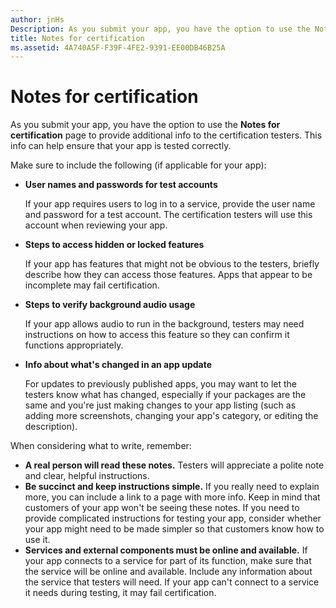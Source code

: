 ```yaml
---
author: jnHs
Description: As you submit your app, you have the option to use the Notes for certification page to provide additional info to the certification testers. This info can help ensure that your app is tested correctly.
title: Notes for certification
ms.assetid: 4A740A5F-F39F-4FE2-9391-EE00DB46B25A
---
```


# Notes for certification


As you submit your app, you have the option to use the **Notes for certification** page to provide additional info to the certification testers. This info can help ensure that your app is tested correctly.

Make sure to include the following (if applicable for your app):

-   **User names and passwords for test accounts**

    If your app requires users to log in to a service, provide the user name and password for a test account. The certification testers will use this account when reviewing your app.

-   **Steps to access hidden or locked features**

    If your app has features that might not be obvious to the testers, briefly describe how they can access those features. Apps that appear to be incomplete may fail certification.

-   **Steps to verify background audio usage**

    If your app allows audio to run in the background, testers may need instructions on how to access this feature so they can confirm it functions appropriately.

-   **Info about what's changed in an app update**

    For updates to previously published apps, you may want to let the testers know what has changed, especially if your packages are the same and you're just making changes to your app listing (such as adding more screenshots, changing your app's category, or editing the description).

When considering what to write, remember:

-   **A real person will read these notes.** Testers will appreciate a polite note and clear, helpful instructions.
-   **Be succinct and keep instructions simple.** If you really need to explain more, you can include a link to a page with more info. Keep in mind that customers of your app won't be seeing these notes. If you need to provide complicated instructions for testing your app, consider whether your app might need to be made simpler so that customers know how to use it.
-   **Services and external components must be online and available.** If your app connects to a service for part of its function, make sure that the service will be online and available. Include any information about the service that testers will need. If your app can't connect to a service it needs during testing, it may fail certification.

 

 






<!--HONumber=Jun16_HO2-->



